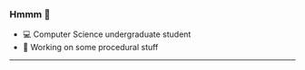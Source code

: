 ### Hmmm 🚩

- 💻 Computer Science undergraduate student
- 🔭 Working on some procedural stuff

----
<!--
[![Arxaqapi's github stats](https://github-readme-stats.vercel.app/api?username=arxaqapi&show_icons=true&theme=graywhite)](https://github.com/anuraghazra/github-readme-stats)
-->